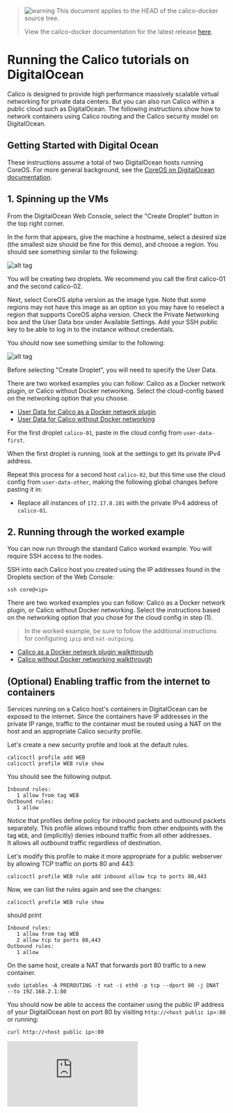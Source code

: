 <!--- master only -->
> ![warning](../images/warning.png) This document applies to the HEAD of the calico-docker source tree.
>
> View the calico-docker documentation for the latest release [here](https://github.com/projectcalico/calico-docker/blob/v0.13.0/README.md).
<!--- else
> You are viewing the calico-docker documentation for release **release**.
<!--- end of master only -->

# Running the Calico tutorials on DigitalOcean
Calico is designed to provide high performance massively scalable virtual networking for private data centers. But you 
can also run Calico within a public cloud such as DigitalOcean.  The following instructions show how to network 
containers using Calico routing and the Calico security model on DigitalOcean.

## Getting Started with Digital Ocean
These instructions assume a total of two DigitalOcean hosts running CoreOS. For more general background, see the 
[CoreOS on DigitalOcean documentation][coreos-digitalocean].

## 1. Spinning up the VMs
From the DigitalOcean Web Console, select the "Create Droplet" button in the top right corner.  

In the form that appears, give the machine a hostname, select a desired size (the smallest size should be fine for this 
demo), and choose a region.  You should see something similar to the following:

![alt tag](../images/Create_Droplet_1.png)

You will be creating two droplets.  We recommend you call the first calico-01 and the second
calico-02.

Next, select CoreOS alpha version as the image type.  Note that some regions may not have this image as an option so 
you may have to reselect a region that supports CoreOS alpha version. Check the Private Networking box and the User 
Data box under Available Settings.  Add your SSH public key to be able to log in to the instance without credentials.

You should now see something similar to the following:

![alt tag](../images/Create_Droplet_2.png)


Before selecting "Create Droplet", you will need to specify the User Data.  

There are two worked examples you can follow: Calico as a Docker network
plugin, or Calico without Docker networking.  Select the cloud-config based on 
the networking option that you choose.

- [User Data for Calico as a Docker network plugin](docker-network-plugin/cloud-config) 
- [User Data for Calico without Docker networking](without-docker-networking/cloud-config)  
  
For the first droplet `calico-01`, paste in the cloud config from
`user-data-first`.

When the first droplet is running, look at the settings to get its private IPv4
address.

Repeat this process for a second host `calico-02`, but this time use the
cloud config from `user-data-other`, making the following global changes before
pasting it in:
- Replace all instances of `172.17.8.101` with the private IPv4 address of `calico-01`.


## 2. Running through the worked example
You can now run through the standard Calico worked example.  You will require
SSH access to the nodes.

SSH into each Calico host you created using the IP addresses found in the 
Droplets section of the Web Console:
```
ssh core@<ip>
```

There are two worked examples you can follow: Calico as a Docker network
plugin, or Calico without Docker networking.  Select the instructions based on 
the networking option that you chose for the cloud config in step (1).

> In the worked example, be sure to follow the additional instructions for
configuring `ipip` and `nat-outgoing`. 

- [Calico as a Docker network plugin walkthrough](docker-network-plugin/README.md) 
- [Calico without Docker networking walkthrough](without-docker-networking/README.md)  

## (Optional) Enabling traffic from the internet to containers
Services running on a Calico host's containers in DigitalOcean can be exposed to the internet.  Since the containers 
have IP addresses in the private IP range, traffic to the container must be routed using a NAT on the host and an 
appropriate Calico security profile.

Let's create a new security profile and look at the default rules.
```
calicoctl profile add WEB
calicoctl profile WEB rule show
```
You should see the following output.
```
Inbound rules:
   1 allow from tag WEB 
Outbound rules:
   1 allow
```

Notice that profiles define policy for inbound packets and outbound packets separately.  This profile allows inbound 
traffic from other endpoints with the tag `WEB`, and (implicitly) denies inbound traffic from all other addresses.  
It allows all outbound traffic regardless of destination.

Let's modify this profile to make it more appropriate for a public webserver by allowing TCP traffic on ports 80 and 
443:

```
calicoctl profile WEB rule add inbound allow tcp to ports 80,443
```

Now, we can list the rules again and see the changes:

```
calicoctl profile WEB rule show
```

should print

```
Inbound rules:
   1 allow from tag WEB 
   2 allow tcp to ports 80,443
Outbound rules:
   1 allow
```

On the same host, create a NAT that forwards port 80 traffic to a new container.

```
sudo iptables -A PREROUTING -t nat -i eth0 -p tcp --dport 80 -j DNAT  --to 192.168.2.1:80
```

You should now be able to access the container using the public IP address of your DigitalOcean host on port 80 by 
visiting `http://<host public ip>:80` or running:

```
curl http://<host public ip>:80
```

[coreos-digitalocean]: https://coreos.com/docs/running-coreos/cloud-providers/digitalocean/
[![Analytics](https://ga-beacon.appspot.com/UA-52125893-3/calico-docker/docs/calico-with-docker/DigitalOcean.md?pixel)](https://github.com/igrigorik/ga-beacon)
